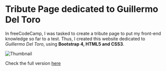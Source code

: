 <h1>Tribute Page dedicated to Guillermo Del Toro</h1>

In freeCodeCamp, I was tasked to create a tribute page to put my front-end knowledge so far to a test. Thus, I created this website dedicated to *Guillermo Del Toro*, using **Bootstrap 4, HTML5 and CSS3**.

![Thumbnail](http://s3-us-west-2.amazonaws.com/i.cdpn.io/1227289.EmmYPW.10f4b1d9-1a05-464e-af15-08dc8707a2a8.png)

Check the full version [here](https://codepen.io/pablovester/full/EmmYPW/)

